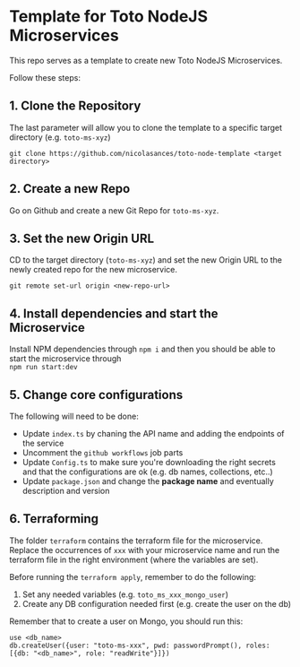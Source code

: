 # Template for Toto NodeJS Microservices
This repo serves as a template to create new Toto NodeJS Microservices. 

Follow these steps: 

## 1. Clone the Repository
The last parameter will allow you to clone the template to a specific target directory (e.g. `toto-ms-xyz`)
```
git clone https://github.com/nicolasances/toto-node-template <target directory>
```

## 2. Create a new Repo 
Go on Github and create a new Git Repo for `toto-ms-xyz`. 

## 3. Set the new Origin URL
CD to the target directory (`toto-ms-xyz`) and set the new Origin URL to the newly created repo for the new microservice. 
```
git remote set-url origin <new-repo-url>
```

## 4. Install dependencies and start the Microservice
Install NPM dependencies through `npm i` and then you should be able to start the microservice through <br>
`npm run start:dev`

## 5. Change core configurations
The following will need to be done: 
 - Update `index.ts` by chaning the API name and adding the endpoints of the service
 - Uncomment the `github workflows` job parts
 - Update `Config.ts` to make sure you're downloading the right secrets and that the configurations are ok (e.g. db names, collections, etc..)
 - Update `package.json` and change the **package name** and eventually description and version

## 6. Terraforming
The folder `terraform` contains the terraform file for the microservice. <br>
Replace the occurrences of `xxx` with your microservice name and run the terraform file in the right environment (where the variables are set).

Before running the `terraform apply`, remember to do the following: 
 1. Set any needed variables (e.g. `toto_ms_xxx_mongo_user`)
 2. Create any DB configuration needed first (e.g. create the user on the db)

Remember that to create a user on Mongo, you should run this: 
```
use <db_name>
db.createUser({user: "toto-ms-xxx", pwd: passwordPrompt(), roles: [{db: "<db_name>", role: "readWrite"}]})
```
